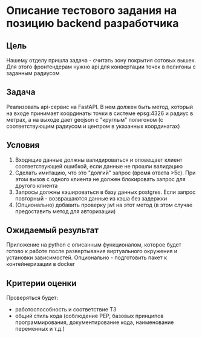 # Описание тестового задания на позицию backend разработчика

## Цель
Нашему отделу пришла задача - считать зону покрытия сотовых вышек. Для этого фронтендерам нужно api для конвертации 
точек в полигоны с заданным радиусом

## Задача
Реализовать api-сервис на FastAPI. В нем должен быть метод, который на входе принимает координаты точки в 
системе epsg:4326 и радиус в метрах, а на выходе дает geojson с "круглым" полигоном 
(с соответствующим радиусом и центром в указанных координатах)

## Условия
1. Входящие данные должны валидироваться и оповещает клиент соответствующей ошибкой, если данные не прошли валидацию
2. Сделать имитацию, что это "долгий" запрос (время ответа >5с). При этом вызов с одного клиента не должен блокировать 
запрос для другого клиента
3. Запросы должны кэшироваться в базу данных postgres. Если запрос повторный - возвращаются данные из кэша без задержки
4. (Опционально) добавить проверку jwt на этот метод (в этом случае предоставить метод для авторизации)

## Ожидаемый результат
Приложение на python с описанным функционалом, которое будет готово к работе после развертывания виртуального 
окружения и установки зависимостей. Опционально - подготовить пакет к контейнеризации в docker

## Критерии оценки
Проверяться будет:
- работоспособность и соответствие ТЗ
- общий стиль кода (соблюдение PEP, базовых принципов программирования, документирование кода, наименование 
переменных и т.д.)